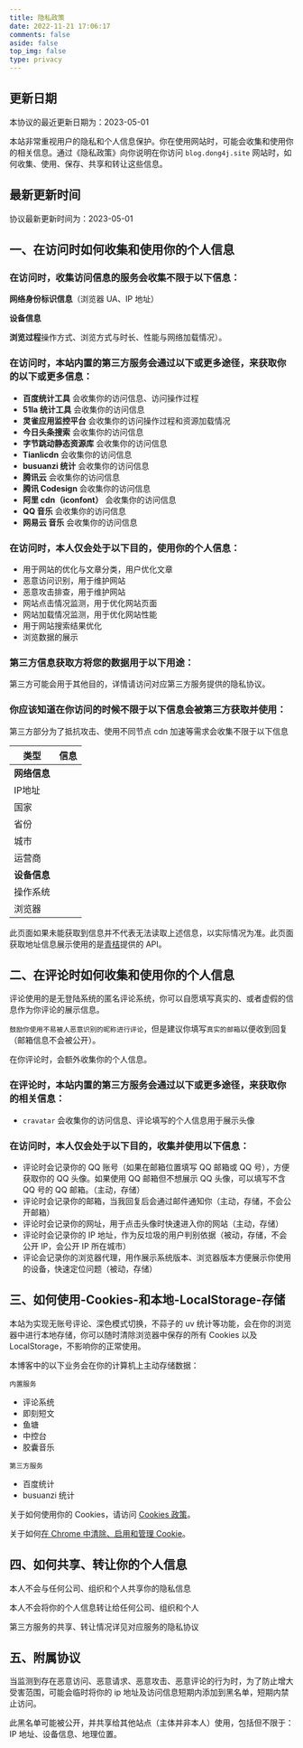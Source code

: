 ```yaml
---
title: 隐私政策
date: 2022-11-21 17:06:17
comments: false
aside: false
top_img: false
type: privacy
---
```


## 更新日期

本协议的最近更新日期为：2023-05-01

本站非常重视用户的隐私和个人信息保护。你在使用网站时，可能会收集和使用你的相关信息。通过《隐私政策》向你说明在你访问 `blog.dong4j.site`
网站时，如何收集、使用、保存、共享和转让这些信息。

## 最新更新时间

协议最新更新时间为：2023-05-01

## 一、在访问时如何收集和使用你的个人信息

### 在访问时，收集访问信息的服务会收集不限于以下信息：

**网络身份标识信息**（浏览器 UA、IP 地址）

**设备信息**

**浏览过程**操作方式、浏览方式与时长、性能与网络加载情况）。

### 在访问时，本站内置的第三方服务会通过以下或更多途径，来获取你的以下或更多信息：

- **百度统计工具** 会收集你的访问信息、访问操作过程
- **51la 统计工具** 会收集你的访问信息
- **灵雀应用监控平台** 会收集你的访问操作过程和资源加载情况
- **今日头条搜索** 会收集你的访问信息
- **字节跳动静态资源库** 会收集你的访问信息
- **Tianlicdn** 会收集你的访问信息
- **busuanzi 统计** 会收集你的访问信息
- **腾讯云** 会收集你的访问信息
- **腾讯 Codesign** 会收集你的访问信息
- **阿里 cdn（iconfont）** 会收集你的访问信息
- **QQ 音乐** 会收集你的访问信息
- **网易云 音乐** 会收集你的访问信息

### 在访问时，本人仅会处于以下目的，使用你的个人信息：

- 用于网站的优化与文章分类，用户优化文章
- 恶意访问识别，用于维护网站
- 恶意攻击排查，用于维护网站
- 网站点击情况监测，用于优化网站页面
- 网站加载情况监测，用于优化网站性能
- 用于网站搜索结果优化
- 浏览数据的展示

### 第三方信息获取方将您的数据用于以下用途：

第三方可能会用于其他目的，详情请访问对应第三方服务提供的隐私协议。

### 你应该知道在你访问的时候不限于以下信息会被第三方获取并使用：

第三方部分为了抵抗攻击、使用不同节点 cdn 加速等需求会收集不限于以下信息

<!-- 在表格中添加 id 以便于通过 JavaScript 获取元素 -->
<table>
  <thead>
    <tr>
      <th>类型</th>
      <th>信息</th>
    </tr>
  </thead>
  <tbody>
    <tr>
      <td colspan="2"><b>网络信息</b></td>
    </tr>
    <tr>
      <td>IP地址</td>
      <td><div id="userAgentIp"></div></td>
    </tr>
    <tr>
      <td>国家</td>
      <td><div id="userAgentCountry"></div></td>
    </tr>
    <tr>
      <td>省份</td>
      <td><div id="userAgentProv"></div></td>
    </tr>
    <tr>
      <td>城市</td>
      <td><div id="userAgentCity"></div></td>
    </tr>
    <tr>
      <td>运营商</td>
      <td><div id="userAgentISP"></div></td>
    </tr>
    <tr>
      <td colspan="2"><b>设备信息</b></td>
    </tr>
    <tr>
      <td>操作系统</td>
      <td><div id="userAgentOS"></div></td>
    </tr>
    <tr>
      <td>浏览器</td>
      <td><div id="userAgentBrowser"></div></td>
    </tr>
  </tbody>
</table>

此页面如果未能获取到信息并不代表无法读取上述信息，以实际情况为准。此页面获取地址信息展示使用的是[青桔](https://api.nsmao.net)提供的 API。

<script src="https://cdn.dong4j.site/source/static/privacy.js"></script>
<script src="https://cdn.jsdelivr.net/npm/ua-parser-js@0.7.14/dist/ua-parser.min.js"></script>

## 二、在评论时如何收集和使用你的个人信息

评论使用的是无登陆系统的匿名评论系统，你可以自愿填写真实的、或者虚假的信息作为你评论的展示信息。

`鼓励你使用不易被人恶意识别的昵称进行评论`，但是建议你填写`真实的邮箱`以便收到回复（邮箱信息不会被公开）。

在你评论时，会额外收集你的个人信息。

### 在评论时，本站内置的第三方服务会通过以下或更多途径，来获取你的相关信息：

- `cravatar` 会收集你的访问信息、评论填写的个人信息用于展示头像

### 在访问时，本人仅会处于以下目的，收集并使用以下信息：

- 评论时会记录你的 QQ 账号（如果在邮箱位置填写 QQ 邮箱或 QQ 号），方便获取你的 QQ 头像。如果使用 QQ 邮箱但不想展示 QQ
  头像，可以填写不含 QQ 号的 QQ 邮箱。（主动，存储）
- 评论时会记录你的邮箱，当我回复后会通过邮件通知你（主动，存储，不会公开邮箱）
- 评论时会记录你的网址，用于点击头像时快速进入你的网站（主动，存储）
- 评论时会记录你的 IP 地址，作为反垃圾的用户判别依据（被动，存储，不会公开 IP，会公开 IP 所在城市）
- 评论会记录你的浏览器代理，用作展示系统版本、浏览器版本方便展示你使用的设备，快速定位问题（被动，存储）

## 三、如何使用-Cookies-和本地-LocalStorage-存储

本站为实现无账号评论、深色模式切换，不蒜子的 uv 统计等功能，会在你的浏览器中进行本地存储，你可以随时清除浏览器中保存的所有
Cookies 以及 LocalStorage，不影响你的正常使用。

本博客中的以下业务会在你的计算机上主动存储数据：

`内置服务`

- 评论系统
- 即刻短文
- 鱼塘
- 中控台
- 胶囊音乐

`第三方服务`

- 百度统计
- busuanzi 统计

关于如何使用你的 Cookies，请访问 [Cookies 政策](https://blog.qjqq.cn/cookies/)。

关于如何[在 Chrome 中清除、启用和管理 Cookie](https://support.google.com/chrome/answer/95647?co=GENIE.Platform=Desktop&hl=zh-Hans)。

## 四、如何共享、转让你的个人信息

本人不会与任何公司、组织和个人共享你的隐私信息

本人不会将你的个人信息转让给任何公司、组织和个人

第三方服务的共享、转让情况详见对应服务的隐私协议

## 五、附属协议

当监测到存在恶意访问、恶意请求、恶意攻击、恶意评论的行为时，为了防止增大受害范围，可能会临时将你的 ip
地址及访问信息短期内添加到黑名单，短期内禁止访问。

此黑名单可能被公开，并共享给其他站点（主体并非本人）使用，包括但不限于：IP 地址、设备信息、地理位置。

